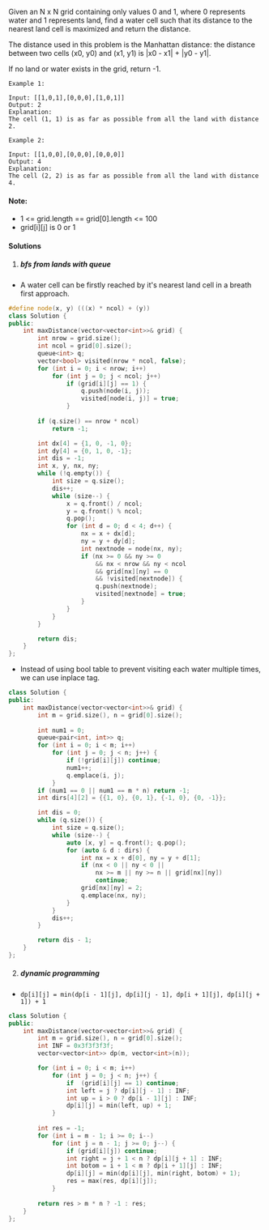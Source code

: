 Given an N x N grid containing only values 0 and 1, where 0 represents water and 1 represents land, find a water cell such that its distance to the nearest land cell is maximized and return the distance.

The distance used in this problem is the Manhattan distance: the distance between two cells (x0, y0) and (x1, y1) is |x0 - x1| + |y0 - y1|.

If no land or water exists in the grid, return -1.



```
Example 1:

Input: [[1,0,1],[0,0,0],[1,0,1]]
Output: 2
Explanation: 
The cell (1, 1) is as far as possible from all the land with distance 2.

Example 2:

Input: [[1,0,0],[0,0,0],[0,0,0]]
Output: 4
Explanation: 
The cell (2, 2) is as far as possible from all the land with distance 4.
```



#### Note:

-    1 <= grid.length == grid[0].length <= 100
-    grid[i][j] is 0 or 1


#### Solutions


1. ##### bfs from lands with queue

- A water cell can be firstly reached by it's nearest land cell in a breath first approach.

```cpp
#define node(x, y) (((x) * ncol) + (y))
class Solution {
public:
    int maxDistance(vector<vector<int>>& grid) {
        int nrow = grid.size();
        int ncol = grid[0].size();
        queue<int> q;
        vector<bool> visited(nrow * ncol, false);
        for (int i = 0; i < nrow; i++)
            for (int j = 0; j < ncol; j++)
                if (grid[i][j] == 1) {
                    q.push(node(i, j));
                    visited[node(i, j)] = true;
                }
        
        if (q.size() == nrow * ncol)
            return -1;

        int dx[4] = {1, 0, -1, 0};
        int dy[4] = {0, 1, 0, -1};
        int dis = -1;
        int x, y, nx, ny;
        while (!q.empty()) {
            int size = q.size();
            dis++;
            while (size--) {
                x = q.front() / ncol;
                y = q.front() % ncol;
                q.pop();
                for (int d = 0; d < 4; d++) {
                    nx = x + dx[d];
                    ny = y + dy[d];
                    int nextnode = node(nx, ny);
                    if (nx >= 0 && ny >= 0 
                        && nx < nrow && ny < ncol
                        && grid[nx][ny] == 0
                        && !visited[nextnode]) {
                        q.push(nextnode);
                        visited[nextnode] = true;
                    }
                }
            }
        }

        return dis;
    }
};
```

- Instead of using bool table to prevent visiting each water multiple times, we can use inplace tag.

```cpp
class Solution {
public:
    int maxDistance(vector<vector<int>>& grid) {
        int m = grid.size(), n = grid[0].size();
        
        int num1 = 0;
        queue<pair<int, int>> q;
        for (int i = 0; i < m; i++)
            for (int j = 0; j < n; j++) {
                if (!grid[i][j]) continue;
                num1++;
                q.emplace(i, j);
            }
        if (num1 == 0 || num1 == m * n) return -1;
        int dirs[4][2] = {{1, 0}, {0, 1}, {-1, 0}, {0, -1}};

        int dis = 0;
        while (q.size()) {
            int size = q.size();
            while (size--) {
                auto [x, y] = q.front(); q.pop();
                for (auto & d : dirs) {
                    int nx = x + d[0], ny = y + d[1];
                    if (nx < 0 || ny < 0 || 
                        nx >= m || ny >= n || grid[nx][ny])
                        continue;
                    grid[nx][ny] = 2;
                    q.emplace(nx, ny);
                }
            }
            dis++;
        }

        return dis - 1;
    }
};
```


2. ##### dynamic programming

- `dp[i][j] = min(dp[i - 1][j], dp[i][j - 1], dp[i + 1][j], dp[i][j + 1]) + 1`


```cpp
class Solution {
public:
    int maxDistance(vector<vector<int>>& grid) {
        int m = grid.size(), n = grid[0].size();
        int INF = 0x3f3f3f3f;
        vector<vector<int>> dp(m, vector<int>(n));

        for (int i = 0; i < m; i++)
            for (int j = 0; j < n; j++) {
                if  (grid[i][j] == 1) continue;
                int left = j ? dp[i][j - 1] : INF;
                int up = i > 0 ? dp[i - 1][j] : INF;
                dp[i][j] = min(left, up) + 1;
            }
        
        int res = -1;
        for (int i = m - 1; i >= 0; i--)
            for (int j = n - 1; j >= 0; j--) {
                if (grid[i][j]) continue;
                int right = j + 1 < n ? dp[i][j + 1] : INF;
                int botom = i + 1 < m ? dp[i + 1][j] : INF;
                dp[i][j] = min(dp[i][j], min(right, botom) + 1);
                res = max(res, dp[i][j]);
            }
        
        return res > m * n ? -1 : res;
    }
};
```